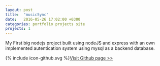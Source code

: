 ```yaml
---
layout: post
title:  "musicSync"
date:   2016-05-26 17:02:00 +0300
categories: portfolio projects site
projects: 1
---
```

<p>My First big nodejs project built using nodeJS and express with an own implemented autentication system using mysql as a backend database.</p>


<span class="icon icon--github">{% include icon-github.svg %}</span>[Visit Github page >>](https://github.com/maxemiliang/musicsync)
